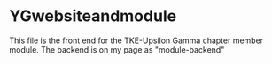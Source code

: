 # YGwebsiteandmodule
This file is the front end for the TKE-Upsilon Gamma chapter member module. The backend is on my page as "module-backend"

